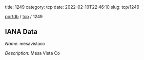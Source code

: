 title: 1249
category: tcp
date: 2022-02-10T22:46:10
slug: tcp/1249

[portdb](/) / [tcp](/category/tcp.html) / 1249


## IANA Data

_Name:_ mesavistaco

_Description:_ Mesa Vista Co

